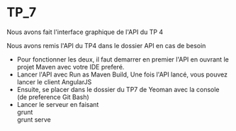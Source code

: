 # TP_7<br/>
Nous avons fait l'interface graphique de l'API du TP 4<br/>

Nous avons remis l'API du TP4 dans le dossier API en cas de besoin<br/>
- Pour fonctionner les deux, il faut demarrer en premier l'API en ouvrant le projet Maven avec votre IDE preferé.<br/>
- Lancer l'API avec Run as Maven Build, Une fois l'API lancé, vous pouvez lancer le client AngularJS<br/>
- Ensuite, se placer dans le dossier du TP7 de Yeoman avec la console (de preference Git Bash)<br/>
- Lancer le serveur en faisant<br/>
  grunt<br/>
  grunt serve<br/>

